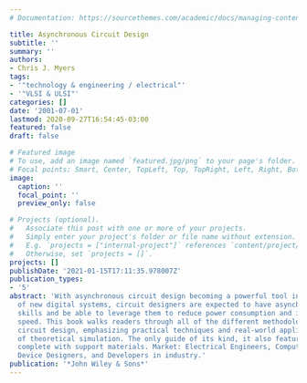```yaml
---
# Documentation: https://sourcethemes.com/academic/docs/managing-content/

title: Asynchronous Circuit Design
subtitle: ''
summary: ''
authors:
- Chris J. Myers
tags:
- '"technology & engineering / electrical"'
- '"VLSI & ULSI"'
categories: []
date: '2001-07-01'
lastmod: 2020-09-27T16:54:45-03:00
featured: false
draft: false

# Featured image
# To use, add an image named `featured.jpg/png` to your page's folder.
# Focal points: Smart, Center, TopLeft, Top, TopRight, Left, Right, BottomLeft, Bottom, BottomRight.
image:
  caption: ''
  focal_point: ''
  preview_only: false

# Projects (optional).
#   Associate this post with one or more of your projects.
#   Simply enter your project's folder or file name without extension.
#   E.g. `projects = ["internal-project"]` references `content/project/deep-learning/index.md`.
#   Otherwise, set `projects = []`.
projects: []
publishDate: '2021-01-15T17:11:35.978007Z'
publication_types:
- '5'
abstract: 'With asynchronous circuit design becoming a powerful tool in the development
  of new digital systems, circuit designers are expected to have asynchronous design
  skills and be able to leverage them to reduce power consumption and increase system
  speed. This book walks readers through all of the different methodologies of asynchronous
  circuit design, emphasizing practical techniques and real-world applications instead
  of theoretical simulation. The only guide of its kind, it also features an ftp site
  complete with support materials. Market: Electrical Engineers, Computer Scientists,
  Device Designers, and Developers in industry.'
publication: '*John Wiley & Sons*'
---
```

